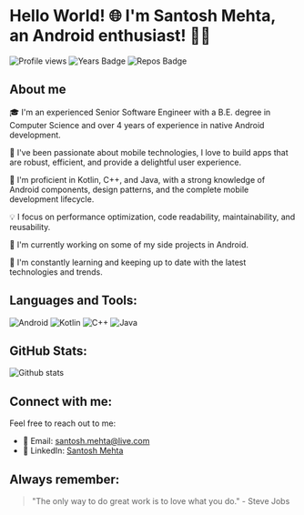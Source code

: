# Hello World! 🌐 I'm Santosh Mehta, an Android enthusiast! 👨‍💻

![Profile views](https://gpvc.arturio.dev/itswrecker) ![Years Badge](https://badges.pufler.dev/years/itswrecker) ![Repos Badge](https://badges.pufler.dev/repos/itswrecker)

## About me

🎓 I'm an experienced Senior Software Engineer with a B.E. degree in Computer Science and over 4 years of experience in native Android development.

📱 I've been passionate about mobile technologies, I love to build apps that are robust, efficient, and provide a delightful user experience.

🔧 I'm proficient in Kotlin, C++, and Java, with a strong knowledge of Android components, design patterns, and the complete mobile development lifecycle.

💡 I focus on performance optimization, code readability, maintainability, and reusability.

🔭 I'm currently working on some of my side projects in Android.

🌱 I'm constantly learning and keeping up to date with the latest technologies and trends.

## Languages and Tools:

![Android](https://img.shields.io/badge/Android-3DDC84?style=for-the-badge&logo=android&logoColor=white) ![Kotlin](https://img.shields.io/badge/Kotlin-0095D5?&style=for-the-badge&logo=kotlin&logoColor=white) ![C++](https://img.shields.io/badge/C++-00599C?style=for-the-badge&logo=cplusplus&logoColor=white) ![Java](https://img.shields.io/badge/Java-ED8B00?style=for-the-badge&logo=java&logoColor=white)

## GitHub Stats:

![Github stats](https://github-readme-stats.vercel.app/api?username=itswrecker&show_icons=true&theme=dracula)

## Connect with me:

Feel free to reach out to me:

- 📧 Email: [santosh.mehta@live.com](mailto:santosh.mehta@live.com)
- 🔗 LinkedIn: [Santosh Mehta](https://www.linkedin.com/in/wrecker)

## Always remember:

> "The only way to do great work is to love what you do." - Steve Jobs

